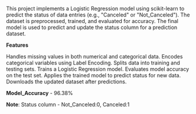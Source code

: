 This project implements a Logistic Regression model using scikit-learn to predict the status of data entries (e.g., "Canceled" or "Not_Canceled"). The dataset is preprocessed, trained, and evaluated for accuracy. The final model is used to predict and update the status column for a prediction dataset.

**Features**

Handles missing values in both numerical and categorical data. Encodes categorical variables using Label Encoding. Splits data into training and testing sets. Trains a Logistic Regression model. Evaluates model accuracy on the test set. Applies the trained model to predict status for new data. Downloads the updated dataset after predictions.

**Model_Accuracy** - 96.38%

**Note**: Status column - Not_Canceled:0, Canceled:1
